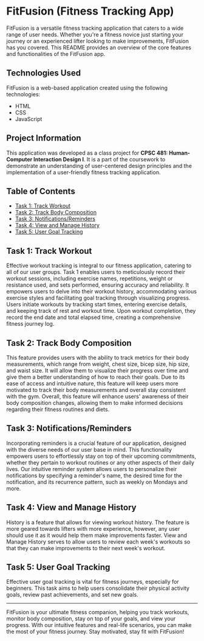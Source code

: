 # FitFusion (Fitness Tracking App)

FitFusion is a versatile fitness tracking application that caters to a wide range of user needs. Whether you're a fitness novice just starting your journey or an experienced lifter looking to make improvements, FitFusion has you covered. This README provides an overview of the core features and functionalities of the FitFusion app.

## Technologies Used

FitFusion is a web-based application created using the following technologies:
- HTML
- CSS
- JavaScript

## Project Information

This application was developed as a class project for **CPSC 481: Human-Computer Interaction Design I**. It is a part of the coursework to demonstrate an understanding of user-centered design principles and the implementation of a user-friendly fitness tracking application.

## Table of Contents

- [Task 1: Track Workout](#task-1-track-workout)
- [Task 2: Track Body Composition](#task-2-track-body-composition)
- [Task 3: Notifications/Reminders](#task-3-notificationsreminders)
- [Task 4: View and Manage History](#task-4-view-and-manage-history)
- [Task 5: User Goal Tracking](#task-5-user-goal-tracking)

## Task 1: Track Workout

Effective workout tracking is integral to our fitness application, catering to all of our user groups. Task 1 enables users to meticulously record their workout sessions, including exercise names, repetitions, weight or resistance used, and sets performed, ensuring accuracy and reliability. It empowers users to delve into their workout history, accommodating various exercise styles and facilitating goal tracking through visualizing progress. Users initiate workouts by tracking start times, entering exercise details, and keeping track of rest and workout time. Upon workout completion, they record the end date and total elapsed time, creating a comprehensive fitness journey log.

## Task 2: Track Body Composition

This feature provides users with the ability to track metrics for their body measurements, which range from weight, chest size, bicep size, hip size, and waist size. It will allow them to visualize their progress over time and give them a better understanding of how to reach their goals. Due to its ease of access and intuitive nature, this feature will keep users more motivated to track their body measurements and overall stay consistent with the gym. Overall, this feature will enhance users' awareness of their body composition changes, allowing them to make informed decisions regarding their fitness routines and diets.

## Task 3: Notifications/Reminders

Incorporating reminders is a crucial feature of our application, designed with the diverse needs of our user base in mind. This functionality empowers users to effortlessly stay on top of their upcoming commitments, whether they pertain to workout routines or any other aspects of their daily lives. Our intuitive reminder system allows users to personalize their notifications by specifying a reminder's name, the desired time for the notification, and its recurrence pattern, such as weekly on Mondays and more.

## Task 4: View and Manage History

History is a feature that allows for viewing workout history. The feature is more geared towards lifters with more experience, however, any user should use it as it would help them make improvements faster. View and Manage History serves to allow users to review each week's workouts so that they can make improvements to their next week's workout.

## Task 5: User Goal Tracking

Effective user goal tracking is vital for fitness journeys, especially for beginners. This task aims to help users consolidate their physical activity goals, review past achievements, and set new goals.

---

FitFusion is your ultimate fitness companion, helping you track workouts, monitor body composition, stay on top of your goals, and view your progress. With our intuitive features and real-life scenarios, you can make the most of your fitness journey. Stay motivated, stay fit with FitFusion!
